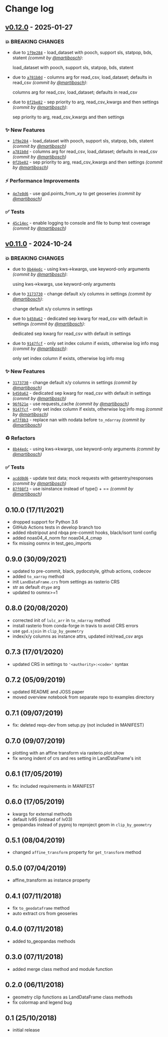 # Change log

## [v0.12.0] - 2025-01-27

### :boom: BREAKING CHANGES

- due to [`1f9e284`](https://github.com/martibosch/swisslandstats-geopy/commit/1f9e284a04aeac82fe8f94165d9345ebde707884) - load_dataset with pooch, support sls, statpop, bds, statent *(commit by [@martibosch](https://github.com/martibosch))*:

  load_dataset with pooch, support sls, statpop, bds, statent

- due to [`a781b0d`](https://github.com/martibosch/swisslandstats-geopy/commit/a781b0d7f961fcc3283524b1b6960d05c1b2f673) - columns arg for read_csv, load_dataset; defaults in read_csv *(commit by [@martibosch](https://github.com/martibosch))*:

  columns arg for read_csv, load_dataset; defaults in read_csv

- due to [`0f2be82`](https://github.com/martibosch/swisslandstats-geopy/commit/0f2be8235cb7c8f9bb2ccc35c6bdce4f47d48121) - sep priority to arg, read_csv_kwargs and then settings *(commit by [@martibosch](https://github.com/martibosch))*:

  sep priority to arg, read_csv_kwargs and then settings

### :sparkles: New Features

- [`1f9e284`](https://github.com/martibosch/swisslandstats-geopy/commit/1f9e284a04aeac82fe8f94165d9345ebde707884) - load_dataset with pooch, support sls, statpop, bds, statent *(commit by [@martibosch](https://github.com/martibosch))*
- [`a781b0d`](https://github.com/martibosch/swisslandstats-geopy/commit/a781b0d7f961fcc3283524b1b6960d05c1b2f673) - columns arg for read_csv, load_dataset; defaults in read_csv *(commit by [@martibosch](https://github.com/martibosch))*
- [`0f2be82`](https://github.com/martibosch/swisslandstats-geopy/commit/0f2be8235cb7c8f9bb2ccc35c6bdce4f47d48121) - sep priority to arg, read_csv_kwargs and then settings *(commit by [@martibosch](https://github.com/martibosch))*

### :zap: Performance Improvements

- [`4e7e0d6`](https://github.com/martibosch/swisslandstats-geopy/commit/4e7e0d6997f4558fd822edb49eb4c5cbc0037eb2) - use gpd.points_from_xy to get geoseries *(commit by [@martibosch](https://github.com/martibosch))*

### :white_check_mark: Tests

- [`45c14ec`](https://github.com/martibosch/swisslandstats-geopy/commit/45c14ec5edbd6952310980f6761f26a325bfbf37) - enable logging to console and file to bump test coverage *(commit by [@martibosch](https://github.com/martibosch))*

## [v0.11.0] - 2024-10-24

### :boom: BREAKING CHANGES

- due to [`8b44edc`](https://github.com/martibosch/swisslandstats-geopy/commit/8b44edc3980b2a7274ed16deca866bb8ffeebe63) - using kws->kwargs, use keyword-only arguments *(commit by [@martibosch](https://github.com/martibosch))*:

  using kws->kwargs, use keyword-only arguments

- due to [`3173730`](https://github.com/martibosch/swisslandstats-geopy/commit/31737303f82341eea5b99d02329a60f201d7be5a) - change default x/y columns in settings *(commit by [@martibosch](https://github.com/martibosch))*:

  change default x/y columns in settings

- due to [`b450a62`](https://github.com/martibosch/swisslandstats-geopy/commit/b450a627df7764822820406e74e582344adffdee) - dedicated sep kwarg for read_csv with default in settings *(commit by [@martibosch](https://github.com/martibosch))*:

  dedicated sep kwarg for read_csv with default in settings

- due to [`9147fcf`](https://github.com/martibosch/swisslandstats-geopy/commit/9147fcfd899e822a570b8363bb556fcd329215a9) - only set index column if exists, otherwise log info msg *(commit by [@martibosch](https://github.com/martibosch))*:

  only set index column if exists, otherwise log info msg

### :sparkles: New Features

- [`3173730`](https://github.com/martibosch/swisslandstats-geopy/commit/31737303f82341eea5b99d02329a60f201d7be5a) - change default x/y columns in settings *(commit by [@martibosch](https://github.com/martibosch))*
- [`b450a62`](https://github.com/martibosch/swisslandstats-geopy/commit/b450a627df7764822820406e74e582344adffdee) - dedicated sep kwarg for read_csv with default in settings *(commit by [@martibosch](https://github.com/martibosch))*
- [`96f621e`](https://github.com/martibosch/swisslandstats-geopy/commit/96f621ecdca45ad624a9a2f51ba370c557e596ef) - use requests_cache *(commit by [@martibosch](https://github.com/martibosch))*
- [`9147fcf`](https://github.com/martibosch/swisslandstats-geopy/commit/9147fcfd899e822a570b8363bb556fcd329215a9) - only set index column if exists, otherwise log info msg *(commit by [@martibosch](https://github.com/martibosch))*
- [`af7f8b3`](https://github.com/martibosch/swisslandstats-geopy/commit/af7f8b308cab593c9351e0a7061afdfe36ece2f1) - replace nan with nodata before `to_ndarray` *(commit by [@martibosch](https://github.com/martibosch))*

### :recycle: Refactors

- [`8b44edc`](https://github.com/martibosch/swisslandstats-geopy/commit/8b44edc3980b2a7274ed16deca866bb8ffeebe63) - using kws->kwargs, use keyword-only arguments *(commit by [@martibosch](https://github.com/martibosch))*

### :white_check_mark: Tests

- [`acdd0d6`](https://github.com/martibosch/swisslandstats-geopy/commit/acdd0d6133446cc04ca0a25758d93912f418ee14) - update test data; mock requests with getsentry/responses *(commit by [@martibosch](https://github.com/martibosch))*
- [`87f08f3`](https://github.com/martibosch/swisslandstats-geopy/commit/87f08f32efdcc5eb522f0fff3d5ff8e1d1dadacf) - use isinstance instead of type() + == *(commit by [@martibosch](https://github.com/martibosch))*

## 0.10.0 (17/11/2021)

- dropped support for Python 3.6
- GitHub Actions tests in develop branch too
- added nbstripout and nbqa pre-commit hooks, black/isort toml config
- added noas04_4_norm for noas04_4_cmap
- fix missing osmnx in test_geo_imports

## 0.9.0 (30/09/2021)

- updated to pre-commit, black, pydocstyle, github actions, codecov
- added `to_xarray` method
- init `LandDataFrame.crs` from settings as rasterio CRS
- str as default `dtype` arg
- updated to osmnx>=1

## 0.8.0 (20/08/2020)

- corrected init of `lulc_arr` in `to_ndarray` method
- install rasterio from conda-forge in travis to avoid CRS errors
- use `gpd.sjoin` in `clip_by_geometry`
- index/x/y columns as instance attrs, updated init/read_csv args

## 0.7.3 (17/01/2020)

- updated CRS in settings to `'<authority>:<code>'` syntax

## 0.7.2 (05/09/2019)

- updated README and JOSS paper
- moved overview notebook from separate repo to examples directory

## 0.7.1 (09/07/2019)

- fix: deleted reqs-dev from setup.py (not included in MANIFEST)

## 0.7.0 (09/07/2019)

- plotting with an affine transform via rasterio.plot.show
- fix wrong indent of crs and res setting in LandDataFrame's init

## 0.6.1 (17/05/2019)

- fix: included requirements in MANIFEST

## 0.6.0 (17/05/2019)

- kwargs for external methods
- default lv95 (instead of lv03)
- geopandas instead of pyproj to reproject geom in `clip_by_geometry`

## 0.5.1 (08/04/2019)

- changed `affine_transform` property for `get_transform` method

## 0.5.0 (07/04/2019)

- affine_transform as instance property

## 0.4.1 (07/11/2018)

- fix `to_geodataframe` method
- auto extract crs from geoseries

## 0.4.0 (07/11/2018)

- added to_geopandas methods

## 0.3.0 (07/11/2018)

- added merge class method and module function

## 0.2.0 (06/11/2018)

- geometry clip functions as LandDataFrame class methods
- fix colormap and legend bug

## 0.1 (25/10/2018)

- initial release

[v0.11.0]: https://github.com/martibosch/swisslandstats-geopy/compare/v0.10.0...v0.11.0
[v0.12.0]: https://github.com/martibosch/swisslandstats-geopy/compare/v0.11.0...v0.12.0
